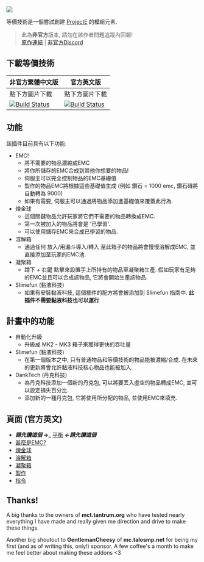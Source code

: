 <img src="https://github.com/Sefiraat/EquivalencyTech/blob/master/images/wiki/logo_large.png">


等價技術是一個嘗試創建 [ProjectE](https://www.curseforge.com/minecraft/mc-mods/projecte) 的模組元素.

> 此為**非官方**版本, 請勿在該作者問題追蹤內回報! <br>
> [原作連結](https://github.com/Sefiraat/EquivalencyTech) | [非官方Discord](https://discord.gg/GF4CwjFXT9)

## 下載等價技術

| 非官方繁體中文版 | 官方英文版 |
| -------- | -------- |
| 點下方圖片下載 | 點下方圖片下載 |
| [![Build Status](https://xMikux.github.io/builds/SlimeTraditionalTranslation/EquivalencyTech/master/badge.svg)](https://xMikux.github.io/builds/SlimeTraditionalTranslation/EquivalencyTech/master) | [![Build Status](https://thebusybiscuit.github.io/builds/Sefiraat/EquivalencyTech/master/badge.svg)](https://thebusybiscuit.github.io/builds/Sefiraat/EquivalencyTech/master) |

## 功能
該插件目前具有以下功能:
* EMC!
  * 將不需要的物品濃縮成EMC
  * 將你所儲存的EMC合成到其他你想要的物品!
  * 伺服主可以完全控制物品的EMC基礎值
  * 製作的物品EMC將根據這些基礎值生成 (例如 鑽石 = 1000 emc, 鑽石磚將自動轉為 9000)
  * 如果有需要, 伺服主可以通過將物品添加進基礎值來覆蓋此行為.
* 煉金球
  * 這個關鍵物品允許玩家將它們不需要的物品轉換成EMC.
  * 第一次被加入的物品將會是 '已學習'.
  * 可以使用儲存EMC來合成已學習的物品.
* 溶解箱
  * 通過任何 放入/用漏斗導入/轉入 至此箱子的物品將會慢慢溶解成EMC, 並直接添加至玩家的EMC池.
* 凝聚箱
  * 蹲下 + 右鍵 點擊來設置手上所持有的物品至凝聚箱生產. 假如玩家有足夠的EMC並且可以合成該物品, 它將會開始生產該物品.
* Slimefun (黏液科技)
  * 如果有安裝黏液科技, 這個插件的配方將會被添加到 Slimefun 指南中. **此插件不需要黏液科技也可以運行**

## 計畫中的功能
* 自動化升級
  * 升級成 MK2 - MK3 箱子來獲得更快的吞吐量
* Slimefun (黏液科技)
  * 在第一個版本之中, 只有普通物品和等價技術的物品能被濃縮/合成. 在未來的更新將會允許黏液科技核心物品也能被加入.
* DankTech (丹克科技)
  * 為丹克科技添加一個新的丹克包, 可以將要丟入虛空的物品轉成EMC, 並可以設定損失百分比.
  * 添加新的一種丹克包, 它將使用所分配的物品, 並使用EMC來填充.

## 頁面 (官方英文)
* **_請先讀這個_ ->_** [平衡](https://github.com/Sefiraat/EquivalencyTech/wiki/Balancing) **_<-請先讀這個_**
* [甚麼是EMC?](https://github.com/Sefiraat/EquivalencyTech/wiki/What-is-EMC%3F)
* [煉金球](https://github.com/Sefiraat/EquivalencyTech/wiki/Transmutation-Orb)
* [溶解箱](https://github.com/Sefiraat/EquivalencyTech/wiki/Dissolution-Chest)
* [凝聚箱](https://github.com/Sefiraat/EquivalencyTech/wiki/Condensate-Chest)
* [製作](https://github.com/Sefiraat/EquivalencyTech/wiki/Crafting)
* [指令](https://github.com/Sefiraat/EquivalencyTech/wiki/Commands)


## Thanks!

A big thanks to the owners of **mct.tantrum.org** who have tested nearly everything I have made and really given me direction and drive to make these things.

Another big shoutout to **GentlemanCheesy** of **mc.talosmp.net** for being my first (and as of writing this, only!) sponsor. A few coffee's a month to make me feel better about making these addons <3

